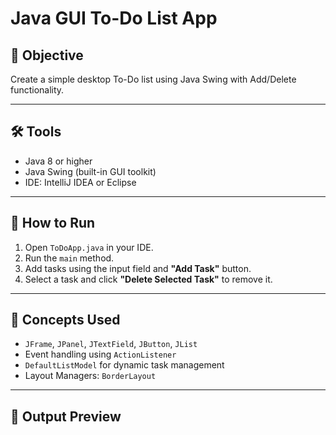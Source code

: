 # Java GUI To-Do List App

## 📝 Objective
Create a simple desktop To-Do list using Java Swing with Add/Delete functionality.

---

## 🛠 Tools
- Java 8 or higher
- Java Swing (built-in GUI toolkit)
- IDE: IntelliJ IDEA or Eclipse

---

## 📂 How to Run

1. Open `ToDoApp.java` in your IDE.
2. Run the `main` method.
3. Add tasks using the input field and **"Add Task"** button.
4. Select a task and click **"Delete Selected Task"** to remove it.

---

## 🧠 Concepts Used
- `JFrame`, `JPanel`, `JTextField`, `JButton`, `JList`
- Event handling using `ActionListener`
- `DefaultListModel` for dynamic task management
- Layout Managers: `BorderLayout`

---

## 📸 Output Preview

